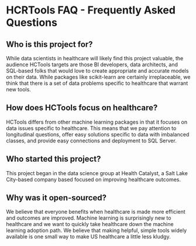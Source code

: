 # HCRTools FAQ - Frequently Asked Questions

## Who is this project for?

While data scientists in healthcare will likely find this project valuable, the audience HCTools targets are those BI developers, data architects, and SQL-based folks that would love to create appropriate and accurate models on their data. While packages like scikit-learn are certainly irreplaceable, we think that there is a set of data problems specific to healthcare that warrant new tools.

## How does HCTools focus on healthcare?
 
HCTools differs from other machine learning packages in that it focuses on data issues specific to healthcare. This means that we pay attention to longitudinal questions, offer easy solutions specific to data with imbalanced classes, and provide easy connections and deployment to SQL Server.

## Who started this project?

This project began in the data science group at Health Catalyst, a Salt Lake City-based company based focused on improving healthcare outcomes.

## Why was it open-sourced?

We believe that everyone benefits when healthcare is made more efficient and outcomes are improved. Machine learning is surprisingly new to healthcare and we want to quickly take healthcare down the machine learning adoption path. We believe that making helpful, simple tools widely available is one small way to make US healthcare a little less kludgy. 

